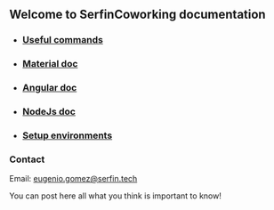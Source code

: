 ## Welcome to SerfinCoworking documentation

- ### [Useful commands](https://serfincoworking.github.io/Documentation/commands/)

- ### [Material doc](https://serfincoworking.github.io/Documentation/material/)

- ### [Angular doc](https://serfincoworking.github.io/Documentation/angular/)

- ### [NodeJs doc](https://serfincoworking.github.io/Documentation/nodejs/)

- ### [Setup environments](https://serfincoworking.github.io/Documentation/setup_environments/)

### Contact
Email: eugenio.gomez@serfin.tech

You can post here all what you think is important to know!
